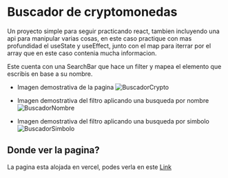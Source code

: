 # Buscador de cryptomonedas

Un proyecto simple para seguir practicando react, tambien incluyendo una api para manipular varias cosas, en este caso practique con mas profundidad el useState y useEffect, junto con el map para iterrar por el array que en este caso contenia mucha informacion.

Este cuenta con una SearchBar que hace un filter y mapea el elemento que escribis en base a su nombre.

- Imagen demostrativa de la pagina
  <img src="https://cdn.discordapp.com/attachments/780523152059924552/877006528895402044/unknown.png" alt="BuscadorCrypto">

- Imagen demostrativa del filtro aplicando una busqueda por nombre
  <img src="https://cdn.discordapp.com/attachments/780523152059924552/876641708329299988/unknown.png" alt="BuscadorNombre">
- Imagen demostrativa del filtro aplicando una busqueda por simbolo
  <img src="https://cdn.discordapp.com/attachments/780523152059924552/876641451126161469/unknown.png" alt="BuscadorSimbolo">

## Donde ver la pagina?

La pagina esta alojada en vercel, podes verla en este [Link](https://buscador-crypto.vercel.app/)


